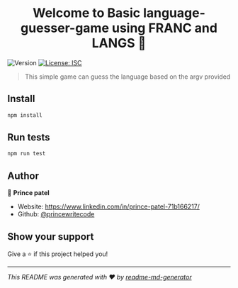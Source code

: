 <h1 align="center">Welcome to Basic language-guesser-game using FRANC and LANGS 👋</h1>
<p>
  <img alt="Version" src="https://img.shields.io/badge/version-1.0.0-blue.svg?cacheSeconds=2592000" />
  <a href="#" target="_blank">
    <img alt="License: ISC" src="https://img.shields.io/badge/License-ISC-yellow.svg" />
  </a>
</p>

> This simple game can guess the language based on the argv provided

## Install

```sh
npm install
```

## Run tests

```sh
npm run test
```

## Author

👤 **Prince patel**

* Website: https://www.linkedin.com/in/prince-patel-71b166217/
* Github: [@princewritecode](https://github.com/princewritecode)

## Show your support

Give a ⭐️ if this project helped you!

***
_This README was generated with ❤️ by [readme-md-generator](https://github.com/kefranabg/readme-md-generator)_
